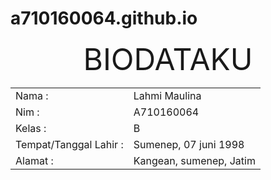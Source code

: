 # a710160064.github.io

<html>

<head>
 <title>BIODATAKU</title>

<body>
 <center>
 <font size="25px">
 BIODATAKU
 </font>
 </center>
 
 <table>
 <tr>
 <td>Nama :</td>
 <td>Lahmi Maulina</td>
 </tr>
 <tr>
 <td>Nim :</td>
 <td>A710160064</td>
 </tr>
 <tr>
 <td>Kelas :</td>
 <td>B</td>
 </tr>
 <tr>
 <td>Tempat/Tanggal Lahir :</td>
 <td>Sumenep, 07 juni 1998</td>
 </tr>
 <tr>
 <td>Alamat :</td>
 <td>Kangean, sumenep, Jatim</td>
 </tr>
 <tr>

</body>
</head>

</html>
